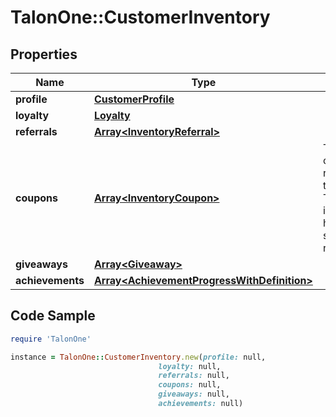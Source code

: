 # TalonOne::CustomerInventory

## Properties

Name | Type | Description | Notes
------------ | ------------- | ------------- | -------------
**profile** | [**CustomerProfile**](CustomerProfile.md) |  | [optional] 
**loyalty** | [**Loyalty**](Loyalty.md) |  | [optional] 
**referrals** | [**Array&lt;InventoryReferral&gt;**](InventoryReferral.md) |  | [optional] 
**coupons** | [**Array&lt;InventoryCoupon&gt;**](InventoryCoupon.md) | The coupons reserved by this profile. This array includes hard and soft reservations.  | [optional] 
**giveaways** | [**Array&lt;Giveaway&gt;**](Giveaway.md) |  | [optional] 
**achievements** | [**Array&lt;AchievementProgressWithDefinition&gt;**](AchievementProgressWithDefinition.md) |  | [optional] 

## Code Sample

```ruby
require 'TalonOne'

instance = TalonOne::CustomerInventory.new(profile: null,
                                 loyalty: null,
                                 referrals: null,
                                 coupons: null,
                                 giveaways: null,
                                 achievements: null)
```



